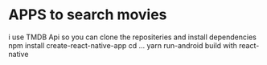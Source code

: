 # APPS to search movies
i use TMDB Api 
so you can clone the repositeries and install dependencies
npm install create-react-native-app
cd ...
yarn run-android
build with react-native
